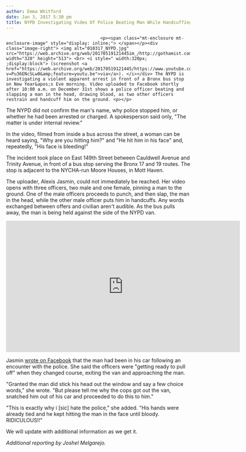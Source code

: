 ```yaml
---
author: Emma Whitford
date: Jan 3, 2017 5:30 pm
title: NYPD Investigating Video Of Police Beating Man While Handcuffing Him
---
```


	
										<p><span class="mt-enclosure mt-enclosure-image" style="display: inline;"> </span></p><div class="image-right"> <img alt="010317_NYPD.jpg" src="https://web.archive.org/web/20170519121445im_/http://gothamist.com/attachments/nyc_ewhitford/010317_NYPD.jpg" width="320" height="513"> <br> <i style=" width:320px; ;display:block"> (screenshot <a href="https://web.archive.org/web/20170519121445/https://www.youtube.com/watch?v=Pu36ENcSLw0&amp;feature=youtu.be">via</a>). </i></div> The NYPD is investigating a violent apparent arrest in front of a Bronx bus stop on New Year&apos;s Eve morning. Video uploaded to Facebook shortly after 10:00 a.m. on December 31st shows a police officer beating and slapping a man in the head, drawing blood, as two other officers restrain and handcuff him on the ground. <p></p>

<p>The NYPD did not confirm the man&apos;s name, why police stopped him, or whether he had been arrested or charged. A spokesperson said only, &quot;The matter is under internal review.&quot; </p>

<p>In the video, filmed from inside a bus across the street, a woman can be heard saying, &quot;Why are you hitting him?&quot; and &quot;He hit him in his face&quot; and, repeatedly, &quot;His face is bleeding!&quot; </p>

<p>The incident took place on East 149th Street between Cauldwell Avenue and Trinity Avenue, in front of a bus stop serving the Bronx 17 and 19 routes. The stop is adjacent to the NYCHA-run Moore Houses, in Mott Haven. </p>

<p>The uploader, Alexis Jasmin, could not immediately be reached. Her video opens with three officers, two male and one female, pinning a man to the ground. One of the male officers proceeds to punch, and then slap, the man in the head, while the other male officer puts him in handcuffs. Any words exchanged between offers and civilian aren&apos;t audible. As the bus pulls away, the man is being held against the side of the NYPD van. </p>

<p><iframe width="640" height="360" src="https://web.archive.org/web/20170519121445if_/https://www.youtube.com/embed/Pu36ENcSLw0?rel=0&amp;showinfo=0" frameborder="0" allowfullscreen></iframe></p>

<p>Jasmin <a href="https://web.archive.org/web/20170519121445/https://www.facebook.com/alexis.jasmin.75/posts/10209509472905986">wrote on Facebook</a> that the man had been in his car following an encounter with the police. She said the officers were &quot;getting ready to pull off&quot; when they changed course, exiting the van and approaching the man. </p>

<p>&quot;Granted the man did stick his head out the window and say a few choice words,&quot; she wrote. &quot;But please tell me why the cops got out the van, snatched him out of his car and proceeded to do this to him.&quot; </p>

<p>&quot;This is exactly why i [sic] hate the police,&quot; she added. &quot;His hands were already tied and he kept hitting the man in the face until bloody. RIDICULOUS!!&quot; </p>

<p>We will update with additional information as we get it. </p>

<p><em>Additional reporting by Joshel Melgarejo.</em></p>					
										
									
				